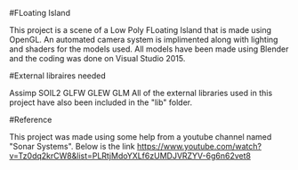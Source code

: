 #FLoating Island

This project is a scene of a Low Poly FLoating Island that is made using OpenGL.
An automated camera system is implimented along with lighting and shaders for the models used. 
All models have been made using Blender and the coding was done on Visual Studio 2015.

#External libraires needed

 Assimp
 SOIL2
 GLFW
 GLEW
 GLM
 All of the external libraries used in this project have also been included in the "lib" folder.

#Reference

This project was made using some help from a youtube channel named "Sonar Systems". 
Below is the link 
https://www.youtube.com/watch?v=Tz0dq2krCW8&list=PLRtjMdoYXLf6zUMDJVRZYV-6g6n62vet8